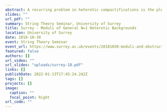 ```yaml
---
abstract: A recurring problem in heterotic compactifications is the plethora of moduli fields in the resulting low-energy theories which we do not observe in nature. One might be able to lift these moduli by moving to non-Kahler compactifications. The general $N=1$ heterotic solution with a 4d Minkowski vacuum is described by the Strominger system. The compactification manifold is non-Kahler, there is H flux and one has a non-trivial Bianchi identity to deal with. The moduli of these solutions has been a mystery until recently. I will present work on understanding the moduli of these compactifications to higher orders using the heterotic superpotential. Obstructions to integrating the deformations appear as non-zero Yukawa couplings in the low-energy theory. I will also comment on links to generalised geometry and a generalisation of Kodaira-Spencer gravity.
slides: ""
url_pdf: ""
summary: String Theory Seminar, University of Surrey
title: Surrey - Moduli of General N=1 Heterotic Backgrounds
location: University of Surrey
date: 2018-10-30
event: String Theory Seminar
event_url: https://www.surrey.ac.uk/events/20181030-moduli-and-obstructions-n1-heterotic-backgrounds
featured: false
authors: []
url_video: ""
url_slides: "uploads/surrey-18.pdf"
links: []
publishDate: 2022-01-13T17:45:24.242Z
tags: []
projects: []
image:
  caption: ""
  focal_point: Right
url_code: ""
---
```

